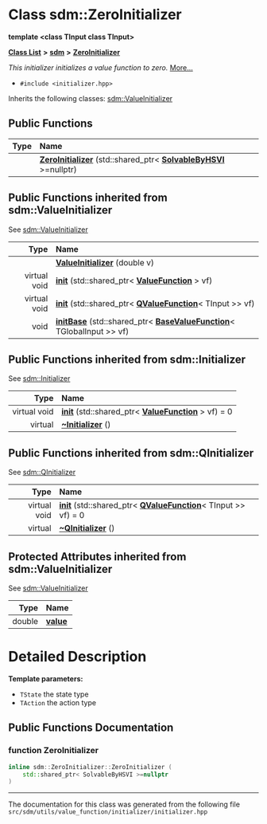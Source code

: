 
# Class sdm::ZeroInitializer

<link rel="stylesheet" href="https://cdnjs.cloudflare.com/ajax/libs/KaTeX/0.5.1/katex.min.css">
<link rel="stylesheet" href="https://cdn.jsdelivr.net/github-markdown-css/2.2.1/github-markdown.css"/>


**template &lt;class TInput class TInput&gt;**


[**Class List**](annotated.md) **>** [**sdm**](namespacesdm.md) **>** [**ZeroInitializer**](classsdm_1_1ZeroInitializer.md)



_This initializer initializes a value function to zero._ [More...](#detailed-description)

* `#include <initializer.hpp>`



Inherits the following classes: [sdm::ValueInitializer](classsdm_1_1ValueInitializer.md)
























## Public Functions

| Type | Name |
| ---: | :--- |
|   | [**ZeroInitializer**](classsdm_1_1ZeroInitializer.md#function-zeroinitializer) (std::shared\_ptr&lt; [**SolvableByHSVI**](classsdm_1_1SolvableByHSVI.md) &gt;=nullptr) <br> |

## Public Functions inherited from sdm::ValueInitializer

See [sdm::ValueInitializer](classsdm_1_1ValueInitializer.md)

| Type | Name |
| ---: | :--- |
|   | [**ValueInitializer**](classsdm_1_1ValueInitializer.md#function-valueinitializer) (double v) <br> |
| virtual void | [**init**](classsdm_1_1ValueInitializer.md#function-init-1-2) (std::shared\_ptr&lt; [**ValueFunction**](classsdm_1_1ValueFunction.md) &gt; vf) <br> |
| virtual void | [**init**](classsdm_1_1ValueInitializer.md#function-init-2-2) (std::shared\_ptr&lt; [**QValueFunction**](classsdm_1_1QValueFunction.md)&lt; TInput &gt;&gt; vf) <br> |
|  void | [**initBase**](classsdm_1_1ValueInitializer.md#function-initbase) (std::shared\_ptr&lt; [**BaseValueFunction**](classsdm_1_1BaseValueFunction.md)&lt; TGlobalInput &gt;&gt; vf) <br> |

## Public Functions inherited from sdm::Initializer

See [sdm::Initializer](classsdm_1_1Initializer.md)

| Type | Name |
| ---: | :--- |
| virtual void | [**init**](classsdm_1_1Initializer.md#function-init) (std::shared\_ptr&lt; [**ValueFunction**](classsdm_1_1ValueFunction.md) &gt; vf) = 0<br> |
| virtual  | [**~Initializer**](classsdm_1_1Initializer.md#function-initializer) () <br> |

## Public Functions inherited from sdm::QInitializer

See [sdm::QInitializer](classsdm_1_1QInitializer.md)

| Type | Name |
| ---: | :--- |
| virtual void | [**init**](classsdm_1_1QInitializer.md#function-init) (std::shared\_ptr&lt; [**QValueFunction**](classsdm_1_1QValueFunction.md)&lt; TInput &gt;&gt; vf) = 0<br> |
| virtual  | [**~QInitializer**](classsdm_1_1QInitializer.md#function-qinitializer) () <br> |














## Protected Attributes inherited from sdm::ValueInitializer

See [sdm::ValueInitializer](classsdm_1_1ValueInitializer.md)

| Type | Name |
| ---: | :--- |
|  double | [**value**](classsdm_1_1ValueInitializer.md#variable-value)  <br> |















# Detailed Description




**Template parameters:**


* `TState` the state type 
* `TAction` the action type 



    
## Public Functions Documentation


### function ZeroInitializer 


```cpp
inline sdm::ZeroInitializer::ZeroInitializer (
    std::shared_ptr< SolvableByHSVI >=nullptr
) 
```



------------------------------
The documentation for this class was generated from the following file `src/sdm/utils/value_function/initializer/initializer.hpp`